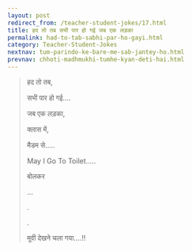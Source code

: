 ```yaml
---
layout: post
redirect_from: /teacher-student-jokes/17.html
title: हद तो तब सभी पार हो गई जब एक लड़का
permalink: had-to-tab-sabhi-par-ho-gayi.html
category: Teacher-Student-Jokes
nextnav: tum-parindo-ke-bare-me-sab-jantey-ho.html
prevnav: chhoti-madhmukhi-tumhe-kyan-deti-hai.html
---
```

> हद तो तब,
> 
> सभी पार हो गई….
> 
> जब एक लड़का,
> 
> क्लास में,
> 
> मैडम से…..
> 
> May I Go To Toilet…..
> 
> बोलकर
> 
> …
> 
> .
> 
> .
> 
> मूवी देखने चला गया….!!